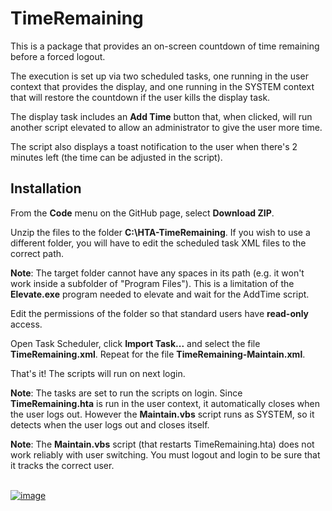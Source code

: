 # TimeRemaining

This is a package that provides an on-screen countdown of time remaining before a forced logout.

The execution is set up via two scheduled tasks, one running in the user context that provides the display, and one running in the SYSTEM context that will restore the countdown if the user kills the display task.

The display task includes an **Add Time** button that, when clicked, will run another script elevated to allow an administrator to give the user more time.

The script also displays a toast notification to the user when there's 2 minutes left (the time can be adjusted in the script).

## Installation

From the **Code** menu on the GitHub page, select **Download ZIP**.

Unzip the files to the folder **C:\HTA-TimeRemaining**. If you wish to use a different folder, you will have to edit the scheduled task XML files to the correct path.

**Note**: The target folder cannot have any spaces in its path (e.g. it won't work inside a subfolder of "Program Files"). This is a limitation of the **Elevate.exe** program needed to elevate and wait for the AddTime script.

Edit the permissions of the folder so that standard users have **read-only** access.

Open Task Scheduler, click **Import Task...** and select the file **TimeRemaining.xml**. Repeat for the file  **TimeRemaining-Maintain.xml**.

That's it! The scripts will run on next login.

**Note**: The tasks are set to run the scripts on login. Since **TimeRemaining.hta** is run in the user context, it automatically closes when the user logs out. However the **Maintain.vbs** script runs as SYSTEM, so it detects when the user logs out and closes itself.

**Note**: The **Maintain.vbs** script (that restarts TimeRemaining.hta) does not work reliably with user switching. You must logout and login to be sure that it tracks the correct user.

\
[![image](https://github.com/LesFerch/WinSetView/assets/79026235/63b7acbc-36ef-4578-b96a-d0b7ea0cba3a)](https://github.com/LesFerch/TimeRemaining)
